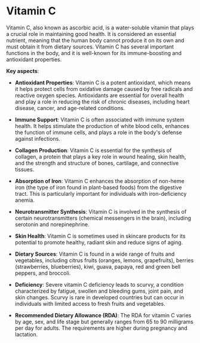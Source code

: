 # Vitamin C

Vitamin C, also known as ascorbic acid, is a water-soluble vitamin that plays a crucial role in maintaining good health. It is considered an essential nutrient, meaning that the human body cannot produce it on its own and must obtain it from dietary sources. Vitamin C has several important functions in the body, and it is well-known for its immune-boosting and antioxidant properties.

**Key aspects**:

* **Antioxidant Properties**: Vitamin C is a potent antioxidant, which means it helps protect cells from oxidative damage caused by free radicals and reactive oxygen species. Antioxidants are essential for overall health and play a role in reducing the risk of chronic diseases, including heart disease, cancer, and age-related conditions.

* **Immune Support**: Vitamin C is often associated with immune system health. It helps stimulate the production of white blood cells, enhances the function of immune cells, and plays a role in the body's defense against infections.

* **Collagen Production**: Vitamin C is essential for the synthesis of collagen, a protein that plays a key role in wound healing, skin health, and the strength and structure of bones, cartilage, and connective tissues.

* **Absorption of Iron**: Vitamin C enhances the absorption of non-heme iron (the type of iron found in plant-based foods) from the digestive tract. This is particularly important for individuals with iron-deficiency anemia.

* **Neurotransmitter Synthesis**: Vitamin C is involved in the synthesis of certain neurotransmitters (chemical messengers in the brain), including serotonin and norepinephrine.

* **Skin Health**: Vitamin C is sometimes used in skincare products for its potential to promote healthy, radiant skin and reduce signs of aging.

* **Dietary Sources**: Vitamin C is found in a wide range of fruits and vegetables, including citrus fruits (oranges, lemons, grapefruits), berries (strawberries, blueberries), kiwi, guava, papaya, red and green bell peppers, and broccoli.

* **Deficiency**: Severe vitamin C deficiency leads to scurvy, a condition characterized by fatigue, swollen and bleeding gums, joint pain, and skin changes. Scurvy is rare in developed countries but can occur in individuals with limited access to fresh fruits and vegetables.

* **Recommended Dietary Allowance (RDA)**: The RDA for vitamin C varies by age, sex, and life stage but generally ranges from 65 to 90 milligrams per day for adults. The requirements are higher during pregnancy and lactation.
